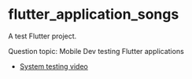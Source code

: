 # flutter_application_songs

A test Flutter project.

Question topic: Mobile Dev testing Flutter applications

- [System testing video]([https://docs.flutter.dev/get-started/codelab](https://youtube.com/shorts/k0gwe9K6W-c))
